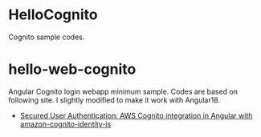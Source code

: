 # HelloCognito

Cognito sample codes.

# hello-web-cognito

Angular Cognito login webapp minimum sample. Codes are based on following site.
I slightly modified to make it work with Angular18.
* [Secured User Authentication: AWS Cognito integration in Angular with amazon-cognito-identity-js](https://medium.com/@johngilbert.17/secured-user-authentication-aws-cognito-integration-in-angular-with-amazon-cognito-identity-js-5a1071b4894d)
